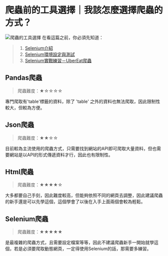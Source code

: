 # 爬蟲前的工具選擇｜我該怎麼選擇爬蟲的方式？
![爬蟲的工具選擇](https://i.imgur.com/0D2QHLv.png)
在看這篇之前，你必須先知道：
> 1. [Selenium介紹](/classification/crawler_king/92)
> 2. [Selenium環境設定與測試](/classification/crawler_king/93)
> 3. [Selenium實戰練習－UberEat爬蟲](/classification/crawler_king/94)

## Pandas爬蟲
> 爬蟲難度：★☆☆☆☆

專門爬取有'table'標籤的資料，除了 'table' 之外的資料也無法爬取，因此限制性較大，但較為方便。

## Json爬蟲
> 爬蟲難度：★★☆☆

目前較為主流使用的爬蟲方式，只需要找到網站的API即可爬取大量資料，但也需要網站是以API的形式傳遞資料才行，因此也有限制性。

## Html爬蟲
> 爬蟲難度：★★★★☆

大多都要自己手刻，因此難度較高，但能夠依照不同的網頁去調整，因此建議爬蟲的新手還是可以先學這個，這個學會了以後在入手上面兩個會較為輕鬆。

## Selenium爬蟲
> 爬蟲難度：★★★★★

是最複雜的爬蟲方式，且需要設定檔案等等，因此不建議爬蟲新手一開始就學這個，若是必須要爬取動態網頁，一定得使用Selenium的話，那需要多練習。
